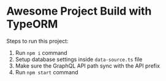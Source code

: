 # Awesome Project Build with TypeORM

Steps to run this project:

1. Run `npm i` command
2. Setup database settings inside `data-source.ts` file
3. Make sure the GraphQL API path sync with the API prefix
4. Run `npm start` command
